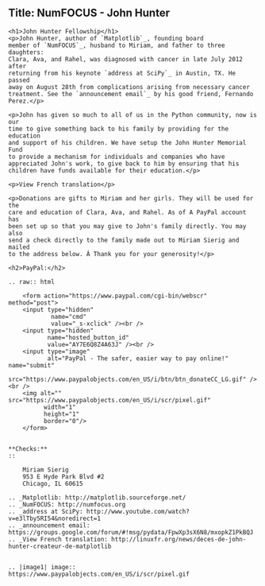 Title: NumFOCUS - John Hunter
---

    <h1>John Hunter Fellowship</h1>
    <p>John Hunter, author of `Matplotlib`_, founding board
    member of `NumFOCUS`_, husband to Miriam, and father to three daughters:
    Clara, Ava, and Rahel, was diagnosed with cancer in late July 2012 after
    returning from his keynote `address at SciPy`_ in Austin, TX. He passed
    away on August 28th from complications arising from necessary cancer
    treatment. See the `announcement email`_ by his good friend, Fernando
    Perez.</p>

    <p>John has given so much to all of us in the Python community, now is our
    time to give something back to his family by providing for the education
    and support of his children. We have setup the John Hunter Memorial Fund
    to provide a mechanism for individuals and companies who have
    appreciated John's work, to give back to him by ensuring that his
    children have funds available for their education.</p>

    <p>View French translation</p>

    <p>Donations are gifts to Miriam and her girls. They will be used for the
    care and education of Clara, Ava, and Rahel. As of A PayPal account has
    been set up so that you may give to John's family directly. You may also
    send a check directly to the family made out to Miriam Sierig and mailed
    to the address below. Â Thank you for your generosity!</p>

    <h2>PayPal:</h2>

    .. raw:: html

        <form action="https://www.paypal.com/cgi-bin/webscr" method="post">
        <input type="hidden"
                name="cmd"
                value="_s-xclick" /><br />
        <input type="hidden"
               name="hosted_button_id"
               value="AY7E6Q8Z4A63J" /><br />
        <input type="image"
               alt="PayPal - The safer, easier way to pay online!" name="submit"
               src="https://www.paypalobjects.com/en_US/i/btn/btn_donateCC_LG.gif" /><br />
        <img alt="" src="https://www.paypalobjects.com/en_US/i/scr/pixel.gif"
              width="1"
              height="1"
              border="0"/>
        </form>


    **Checks:**
    ::

        Miriam Sierig
        953 E Hyde Park Blvd #2
        Chicago, IL 60615

    .. _Matplotlib: http://matplotlib.sourceforge.net/
    .. _NumFOCUS: http://numfocus.org
    .. _address at SciPy: http://www.youtube.com/watch?v=e3lTby5RI54&noredirect=1
    .. _announcement email: https://groups.google.com/forum/#!msg/pydata/FpwXp3sX6N8/mxopkZ1PkBQJ
    .. _View French translation: http://linuxfr.org/news/deces-de-john-hunter-createur-de-matplotlib


    .. |image1| image:: https://www.paypalobjects.com/en_US/i/scr/pixel.gif
